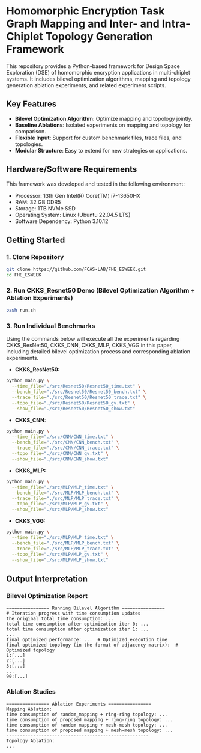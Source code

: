 # Homomorphic Encryption Task Graph Mapping and Inter- and Intra-Chiplet Topology Generation Framework

This repository provides a Python-based framework for Design Space Exploration (DSE) of homomorphic encryption applications in multi-chiplet systems. It includes bilevel optimization algorithms, mapping and topology generation ablation experiments, and related experiment scripts.

## Key Features

- **Bilevel Optimization Algorithm**: Optimize mapping and topology jointly.
- **Baseline Ablations**: Isolated experiments on mapping and topology for comparison.
- **Flexible Input**: Support for custom benchmark files, trace files, and topologies.
- **Modular Structure**: Easy to extend for new strategies or applications.

## Hardware/Software Requirements

This framework was developed and tested in the following environment:
- Processor: 13th Gen Intel(R) Core(TM) i7-13650HX
- RAM: 32 GB DDR5
- Storage: 1TB NVMe SSD
- Operating System: Linux (Ubuntu 22.04.5 LTS)
- Software Dependency: Python 3.10.12

## Getting Started

### 1. Clone Repository
```bash
git clone https://github.com/FCAS-LAB/FHE_ESWEEK.git
cd FHE_ESWEEK
```

### 2. Run CKKS_Resnet50 Demo (Bilevel Optimization Algorithm + Ablation Experiments)
```bash
bash run.sh
```

### 3. Run Individual Benchmarks
Using the commands below will execute all the experiments regarding CKKS_ResNet50, CKKS_CNN, CKKS_MLP, CKKS_VGG in this paper, including detailed bilevel optimization process and corresponding ablation experiments.

- **CKKS_ResNet50:**
```bash
python main.py \
  --time_file="./src/Resnet50/Resnet50_time.txt" \
  --bench_file="./src/Resnet50/Resnet50_bench.txt" \
  --trace_file="./src/Resnet50/Resnet50_trace.txt" \
  --topo_file="./src/Resnet50/Resnet50_gv.txt" \
  --show_file="./src/Resnet50/Resnet50_show.txt"
```

- **CKKS_CNN:**
```bash
python main.py \
  --time_file="./src/CNN/CNN_time.txt" \
  --bench_file="./src/CNN/CNN_bench.txt" \
  --trace_file="./src/CNN/CNN_trace.txt" \
  --topo_file="./src/CNN/CNN_gv.txt" \
  --show_file="./src/CNN/CNN_show.txt"
```

- **CKKS_MLP:**
```bash
python main.py \
  --time_file="./src/MLP/MLP_time.txt" \
  --bench_file="./src/MLP/MLP_bench.txt" \
  --trace_file="./src/MLP/MLP_trace.txt" \
  --topo_file="./src/MLP/MLP_gv.txt" \
  --show_file="./src/MLP/MLP_show.txt"
```

- **CKKS_VGG:**
```bash
python main.py \
  --time_file="./src/MLP/MLP_time.txt" \
  --bench_file="./src/MLP/MLP_bench.txt" \
  --trace_file="./src/MLP/MLP_trace.txt" \
  --topo_file="./src/MLP/MLP_gv.txt" \
  --show_file="./src/MLP/MLP_show.txt"
```

## Output Interpretation

### Bilevel Optimization Report
```
================ Running Bilevel Algorithm ================
# Iteration progress with time consumption updates
the original total time consumption: ... 
total time consumption after optimization iter 0: ...
total time consumption after optimization iter 1: ...
...
final optimized performance: ...  # Optimized execution time
final optimized topology (in the format of adjacency matrix):  # Optimized topology
1:[...]
2:[...]
3:[...]
...
90:[...]
```

### Ablation Studies
```
================ Ablation Experiments ================
Mapping Ablation:
time consumption of random_mapping + ring-ring topology: ...
time consumption of proposed mapping + ring-ring topology: ...
time consumption of random mapping + mesh-mesh topology: ...
time consumption of proposed mapping + mesh-mesh topology: ...
-----------------------------------------------------
Topology Ablation:
...
```
